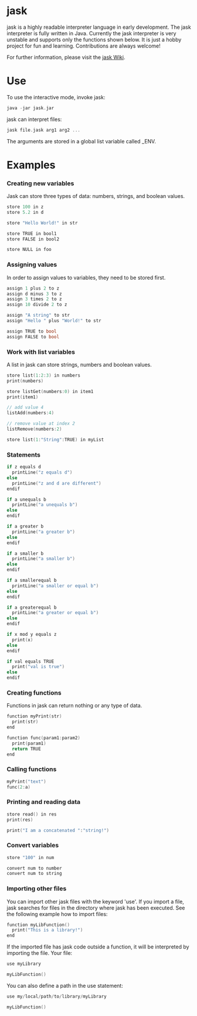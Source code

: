 # jask
jask is a highly readable interpreter language in early development.
The jask interpreter is fully written in Java.
Currently the jask interpreter is very unstable and supports only the functions shown below.
It is just a hobby project for fun and learning.
Contributions are always welcome!

For further information, please visit the [jask Wiki](https://github.com/jpaffrath/jask/wiki).

# Use
To use the interactive mode, invoke jask:
```C
java -jar jask.jar
```
jask can interpret files:
```C
jask file.jask arg1 arg2 ...
```
The arguments are stored in a global list variable called _ENV.

# Examples
### Creating new variables
Jask can store three types of data: numbers, strings, and boolean values.
```C
store 100 in z
store 5.2 in d

store "Hello World!" in str

store TRUE in bool1
store FALSE in bool2

store NULL in foo
```

### Assigning values
In order to assign values to variables, they need to be stored first.
```C
assign 1 plus 2 to z
assign d minus 3 to z
assign 3 times 2 to z
assign 10 divide 2 to z

assign "A string" to str
assign "Hello " plus "World!" to str

assign TRUE to bool
assign FALSE to bool
```

### Work with list variables
A list in jask can store strings, numbers and boolean values.
```C
store list(1:2:3) in numbers
print(numbers)

store listGet(numbers:0) in item1
print(item1)

// add value 4
listAdd(numbers:4)

// remove value at index 2
listRemove(numbers:2)

store list(1:"String":TRUE) in myList
```

### Statements
```C
if z equals d
  printLine("z equals d")
else
  printLine("z and d are different")
endif

if a unequals b
  printLine("a unequals b")
else
endif

if a greater b
  printLine("a greater b")
else
endif

if a smaller b
  printLine("a smaller b")
else
endif

if a smallerequal b
  printLine("a smaller or equal b")
else
endif

if a greaterequal b
  printLine("a greater or equal b")
else
endif

if x mod y equals z
  print(x)
else
endif

if val equals TRUE
  print("val is true")
else
endif
```

### Creating functions
Functions in jask can return nothing or any type of data.
```C
function myPrint(str)
  print(str)
end

function func(param1:param2)
  print(param1)
  return TRUE
end
```

### Calling functions
```C
myPrint("text")
func(2:a)
```

### Printing and reading data
```C
store read() in res
print(res)

print("I am a concatenated ":"string!")
```

### Convert variables
```C
store "100" in num

convert num to number
convert num to string
```

### Importing other files
You can import other jask files with the keyword 'use'.
If you import a file, jask searches for files in the directory where jask has been executed.
See the following example how to import files:
```C
function myLibFunction()
  print("This is a library!")
end
```
If the imported file has jask code outside a function, it will be interpreted by importing the file.
Your file:
```C
use myLibrary

myLibFunction()
```
You can also define a path in the use statement:
```C
use my/local/path/to/library/myLibrary

myLibFunction()
```

